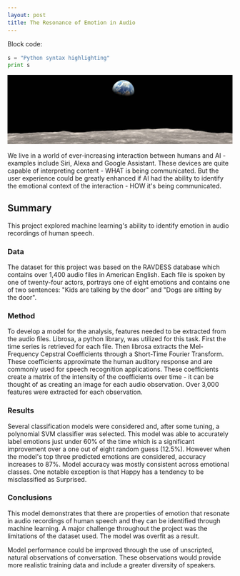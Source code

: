 ```yaml
---
layout: post
title: The Resonance of Emotion in Audio
---
```


Block code:
```python
s = "Python syntax highlighting"
print s
```

<img src="/images/moon_and_earth_lroearthrise_frame_0.jpg">

We live in a world of ever-increasing interaction between humans and AI - examples include Siri, Alexa and Google Assistant. These devices are quite capable of interpreting content - WHAT is being communicated. But the user experience could be greatly enhanced if AI had the ability to identify the emotional context of the interaction - HOW it's being communicated.

## Summary
This project explored machine learning's ability to identify emotion in audio recordings of human speech.

### Data
The dataset for this project was based on the RAVDESS database which contains over 1,400 audio files in American English. Each file is spoken by one of twenty-four actors, portrays one of eight emotions and contains one of two sentences: "Kids are talking by the door" and "Dogs are sitting by the door".

### Method
To develop a model for the analysis, features needed to be extracted from the audio files. Librosa, a python library, was utilized for this task. First the time series is retrieved for each file. Then librosa extracts the Mel-Frequency Cepstral Coefficients through a Short-Time Fourier Transform. These coefficients approximate the human auditory response and are commonly used for speech recognition applications. These coefficients create a matrix of the intensity of the coefficients over time - it can be thought of as creating an image for each audio observation. Over 3,000 features were extracted for each observation.

### Results
Several classification models were considered and, after some tuning, a polynomial SVM classifier was selected. This model was able to accurately label emotions just under 60% of the time which is a significant improvement over a one out of eight random guess (12.5%). However when the model's top three predicted emotions are considered, accuracy increases to 87%. Model accuracy was mostly consistent across emotional classes. One notable exception is that Happy has a tendency to be misclassified as Surprised.

### Conclusions
This model demonstrates that there are properties of emotion that resonate in audio recordings of human speech and they can be identified through machine learning. A major challenge throughout the project was the limitations of the dataset used. The model was overfit as a result.

Model performance could be improved through the use of unscripted, natural observations of conversation. These observations would provide more realistic training data and include a greater diversity of speakers.
